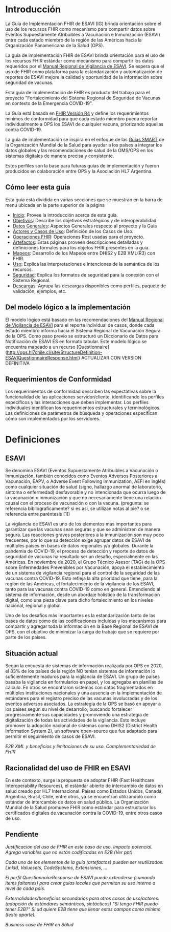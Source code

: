 # Introducción
La Guía de Implementación FHIR de ESAVI (IG) brinda orientación sobre el uso de los recursos FHIR como mecanismo para compartir datos sobre Eventos Supuestamente Atribuibles a Vacunación e Inmunización (ESAVI) entre cada estado miembro de la región de las Américas hacia la Organización Panamericana de la Salud (OPS).

La guía de implementación FHIR de ESAVI brinda orientación para el uso de los recursos FHIR estándar como mecanismo para compartir los datos requeridos por el [Manual Regional de Vigilancia de ESAVI](https://iris.paho.org/handle/10665.2/55384). Se espera que el uso de FHIR como plataforma para la estandarización y automatización de reportes de ESAVI mejore la calidad y oportunidad de la información sobre seguridad de vacunas.

Esta guía de implementación de FHIR es producto del trabajo para el proyecto "Fortalecimiento del Sistema Regional de Seguridad de Vacunas en contexto de la Emergencia COVID-19".

La Guía está basada en [FHIR Versión R4](http://hl7.org/fhir/R4/index.html) y define los requerimientos mínimos de conformidad para que cada estado miembro pueda reportar individualmente a OPS los ESAVI de cualquier vacuna, priorizando aquellas contra COVID-19.

La guía de implementación se inspira en el enfoque de las [Guías SMART](https://www.who.int/teams/digital-health-and-innovation/smart-guidelines) de la Organización Mundial de la Salud para ayudar a los países a integrar los datos globales y las recomendaciones de salud de la OMS/OPS en los sistemas digitales de manera precisa y consistente.

Estos perfiles son la base para futuras guías de implementación y fueron producidos en colaboración entre OPS y la Asociación HL7 Argentina.

## Cómo leer esta guía

Esta guía está dividida en varias secciones que se muestran en la barra de menú ubicada en la parte superior de la página
- [Inicio](http://ops.hl7chile.cl/site/index.html): Provee la introducción acerca de esta guía.
- [Objetivos](http://ops.hl7chile.cl/site/objetivos.html): Describe los objetivos estratégicos y de interoperabilidad
- [Datos Generales](http://ops.hl7chile.cl/site/generalidades.html): Aspectos Generales respecto al proyecto y la Guía
- [Actores y Casos de Uso](http://ops.hl7chile.cl/site/actores_CasosUso.html): Definición de los Casos de Uso.
- [Operaciones FHIR](http://ops.hl7chile.cl/site/operaciones.html): Operaciones Rest usadas para el proyecto.
- [Artefactos](http://ops.hl7chile.cl/site/artifacts.html): Estas páginas proveen descripciones detalladas y definiciones formales para los objetos FHIR presentes en la guía.    
- [Mapeos](http://ops.hl7chile.cl/site/descargas.html): Desarrollo de los Mapeos entre DHIS2 y E2B XML(R3) con FHIR.
- [Uso](http://ops.hl7chile.cl/site/uso_como_llenar_esta_guia.html): Explica las interpretaciones e intenciones de la semántica de los recursos.
- [Seguridad](http://ops.hl7chile.cl/site/seguridad.html): Explica los formatos de seguridad para la conexión con el Sistema Regional.    
- [Descargas](http://ops.hl7chile.cl/site/descargas.html): Agrupa las descargas disponibles como perfiles, paquete de validación, ejemplos, etc.

## Del modelo lógico a la implementación
El modelo lógico está basado en las recomendaciones del [Manual Regional de Vigilancia de ESAVI](https://iris.paho.org/handle/10665.2/55384) para el reporte individual de casos, donde cada estado miembro informa hacia el Sistema Regional de Vacunación Segura de la OPS. Como paso previo se estructuró un Diccionario de Datos para Notificación de ESAVI ES en formato tabular. Este modelo lógico se encuentra mapeado a un recurso [Questionnaire] (http://ops.hl7chile.cl/site/StructureDefinition-ESAVIQuestionnaireResponse.html) ACTUALIZAR CON VERSION DEFINITIVA

## Requerimientos de Conformidad

Los requerimientos de conformidad describen las expectativas sobre la funcionalidad de las aplicaciones servidor/cliente, identificando los perfiles específicos y las interacciones que deben implementar. Los perfiles individuales identifican los requerimientos estructurales y terminológicos. Las definiciones de parámetros de búsqueda y operaciones especifican cómo son implementados por los servidores.

# Definiciones
## ESAVI 
Se denomina ESAVI (Eventos Supuestamente Atribuibles a Vacunación o Inmunización, también conocidos como Eventos Adversos Posteriores a Vacunación, EAPV, o Adverse Event Following Immunization, AEFI en inglés) como cualquier situación de salud (signo, hallazgo anormal de laboratorio, síntoma o enfermedad) desfavorable y no intencionada que ocurra luego de la vacunación o inmunización y que no necesariamente tiene una relación causal con el proceso de vacunación o con la vacuna. (pregunta: se referencia bibliograficamente? si es asi, se utilizan notas al pie? o se referencia entre paréntesis [1])

La vigilancia de ESAVI es uno de los elementos más importantes para garantizar que las vacunas sean seguras y que se administren de manera segura. Las reacciones graves posteriores a la inmunización son muy poco frecuentes, por lo que su detección exige agrupar datos de ESAVI de múltiples países en bases de datos regionales y/o globales.
Durante la pandemia de COVID-19, el proceso de detección y reporte de datos de seguridad de vacunas ha resultado ser un desafío, especialmente en las Américas.
En noviembre de 2020, el Grupo Técnico Asesor (TAG) de la OPS sobre Enfermedades Prevenibles por Vacunación, apoya el establecimiento de un sistema de vigilancia regional para el control de la seguridad de las vacunas contra COVID-19.
Esto refleja la alta prioridad que tiene, para la región de las Américas, el fortalecimiento de la vigilancia de los ESAVI, tanto para las vacunas contra COVID-19 como en general. Entendiendo al sistema de información, desde un abordaje holístico de la transformación digital, como una pieza clave para dicho fortalecimiento en los niveles nacional, regional y global.

Uno de los desafíos más importantes es la estandarización tanto de las bases de datos como de las codificaciones incluidas y los mecanismos para compartir y agregar toda la información en la Base Regional de ESAVI de OPS, con el objetivo de minimizar la carga de trabajo que se requiere por parte de los países.

## Situación actual
Según la encuesta de sistemas de información realizada por OPS en 2020, el 83% de los países de la región NO tenían sistemas de información lo suficientemente maduros para la vigilancia de ESAVI. Un grupo de países basaba la vigilancia en formularios en papel, y los agregaba en planillas de cálculo. En otros se encontraron sistemas con datos fragmentados en múltiples instituciones nacionales y una ausencia en la implementación de estándares para el registro preciso de las vacunas involucradas y de los eventos adversos asociados.
La estrategia de la OPS se basó en apoyar a los países según su nivel de desarrollo, buscando fortalecer progresivamente sus capacidades y promoviendo una estrategia de digitalización de todas las actividades de la vigilancia. Esto incluye promover la adopción nacional de sistemas como DHIS2 (District Health Information System 2), un software open-source que fue adaptado para permitir el seguimiento de casos de ESAVI.

*E2B XML y beneficios y limitaciones de su uso. Complementariedad de FHIR*

## Racionalidad del uso de FHIR en ESAVI
En este contexto, surge la propuesta de adoptar FHIR (Fast Healthcare Interoperability Resources), el estándar abierto de intercambio de datos en salud creado por HL7 Internacional. Países como Estados Unidos, Canadá, Argentina, Brasil, Chile, entre otros, ya se encuentran utilizándolo como estándar de intercambio de datos en salud pública. La Organización Mundial de la Salud promueve FHIR como estándar para estructurar los certificados digitales de vacunación contra la COVID-19, entre otros casos de uso.

## Pendiente

*Justificación del uso de FHIR en este caso de uso. Impacto potencial. Agrega variables que no están codificadas en E2B.(Ver ppt)*

*Cada uno de los elementos de la guía (artefactos) pueden ser reutilizados: LinkId, Valuesets, CodeSystems, Extensiones, ...*

*El perfil QuestionnaireResponse de ESAVI puede extenderse (sumando items faltantes) para crear guías locales que permitan su uso interno a nivel de cada país.*

*Externalidades/beneficios secundarios para otros casos de uso/actores. (adopción de estándares semánticos, sintácticos) 
"Si tengo FHIR puedo tener E2B?" 
Si ud quiere E2B tiene que llenar estos campos como mínimo (texto aparte).*

*Business case de FHIR en Salud*
